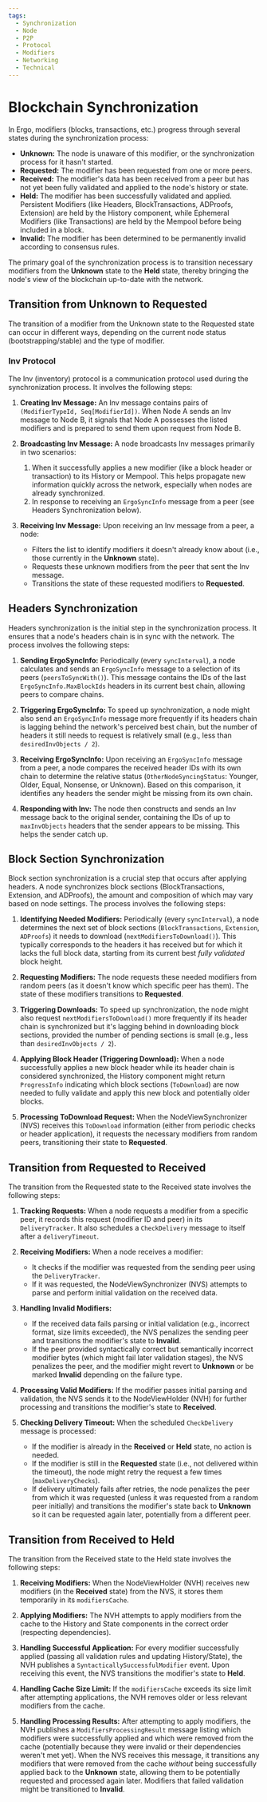 ```yaml
---
tags:
  - Synchronization
  - Node
  - P2P
  - Protocol
  - Modifiers
  - Networking
  - Technical
---
```


# Blockchain Synchronization

In Ergo, modifiers (blocks, transactions, etc.) progress through several states during the synchronization process:

- **Unknown:** The node is unaware of this modifier, or the synchronization process for it hasn't started.
- **Requested:** The modifier has been requested from one or more peers.
- **Received:** The modifier's data has been received from a peer but has not yet been fully validated and applied to the node's history or state.
- **Held:** The modifier has been successfully validated and applied. Persistent Modifiers (like Headers, BlockTransactions, ADProofs, Extension) are held by the History component, while Ephemeral Modifiers (like Transactions) are held by the Mempool before being included in a block.
- **Invalid:** The modifier has been determined to be permanently invalid according to consensus rules.

The primary goal of the synchronization process is to transition necessary modifiers from the **Unknown** state to the **Held** state, thereby bringing the node's view of the blockchain up-to-date with the network.

## Transition from Unknown to Requested

The transition of a modifier from the Unknown state to the Requested state can occur in different ways, depending on the current node status (bootstrapping/stable) and the type of modifier.

### Inv Protocol

The Inv (inventory) protocol is a communication protocol used during the synchronization process. It involves the following steps:

1. **Creating Inv Message:** An Inv message contains pairs of `(ModifierTypeId, Seq[ModifierId])`. When Node A sends an Inv message to Node B, it signals that Node A possesses the listed modifiers and is prepared to send them upon request from Node B.

2. **Broadcasting Inv Message:** A node broadcasts Inv messages primarily in two scenarios:
    1. When it successfully applies a new modifier (like a block header or transaction) to its History or Mempool. This helps propagate new information quickly across the network, especially when nodes are already synchronized.
    2. In response to receiving an `ErgoSyncInfo` message from a peer (see Headers Synchronization below).

3. **Receiving Inv Message:** Upon receiving an Inv message from a peer, a node:
    - Filters the list to identify modifiers it doesn't already know about (i.e., those currently in the **Unknown** state).
    - Requests these unknown modifiers from the peer that sent the Inv message.
    - Transitions the state of these requested modifiers to **Requested**.

## Headers Synchronization

Headers synchronization is the initial step in the synchronization process. It ensures that a node's headers chain is in sync with the network. The process involves the following steps:

1. **Sending ErgoSyncInfo:** Periodically (every `syncInterval`), a node calculates and sends an `ErgoSyncInfo` message to a selection of its peers (`peersToSyncWith()`). This message contains the IDs of the last `ErgoSyncInfo.MaxBlockIds` headers in its current best chain, allowing peers to compare chains.

2. **Triggering ErgoSyncInfo:** To speed up synchronization, a node might also send an `ErgoSyncInfo` message more frequently if its headers chain is lagging behind the network's perceived best chain, but the number of headers it still needs to request is relatively small (e.g., less than `desiredInvObjects / 2`).

3. **Receiving ErgoSyncInfo:** Upon receiving an `ErgoSyncInfo` message from a peer, a node compares the received header IDs with its own chain to determine the relative status (`OtherNodeSyncingStatus`: Younger, Older, Equal, Nonsense, or Unknown). Based on this comparison, it identifies any headers the sender might be missing from its own chain.

4. **Responding with Inv:** The node then constructs and sends an Inv message back to the original sender, containing the IDs of up to `maxInvObjects` headers that the sender appears to be missing. This helps the sender catch up.

## Block Section Synchronization

Block section synchronization is a crucial step that occurs after applying headers. A node synchronizes block sections (BlockTransactions, Extension, and ADProofs), the amount and composition of which may vary based on node settings. The process involves the following steps:

1. **Identifying Needed Modifiers:** Periodically (every `syncInterval`), a node determines the next set of block sections (`BlockTransactions`, `Extension`, `ADProofs`) it needs to download (`nextModifiersToDownload()`). This typically corresponds to the headers it has received but for which it lacks the full block data, starting from its current best *fully validated* block height.

2. **Requesting Modifiers:** The node requests these needed modifiers from random peers (as it doesn't know which specific peer has them). The state of these modifiers transitions to **Requested**.

3. **Triggering Downloads:** To speed up synchronization, the node might also request `nextModifiersToDownload()` more frequently if its header chain is synchronized but it's lagging behind in downloading block sections, provided the number of pending sections is small (e.g., less than `desiredInvObjects / 2`).

4. **Applying Block Header (Triggering Download):** When a node successfully applies a new block header while its header chain is considered synchronized, the History component might return `ProgressInfo` indicating which block sections (`ToDownload`) are now needed to fully validate and apply this new block and potentially older blocks.

5. **Processing ToDownload Request:** When the NodeViewSynchronizer (NVS) receives this `ToDownload` information (either from periodic checks or header application), it requests the necessary modifiers from random peers, transitioning their state to **Requested**.

## Transition from Requested to Received

The transition from the Requested state to the Received state involves the following steps:

1. **Tracking Requests:** When a node requests a modifier from a specific peer, it records this request (modifier ID and peer) in its `DeliveryTracker`. It also schedules a `CheckDelivery` message to itself after a `deliveryTimeout`.

2. **Receiving Modifiers:** When a node receives a modifier:
    - It checks if the modifier was requested from the sending peer using the `DeliveryTracker`.
    - If it was requested, the NodeViewSynchronizer (NVS) attempts to parse and perform initial validation on the received data.

3. **Handling Invalid Modifiers:**
    - If the received data fails parsing or initial validation (e.g., incorrect format, size limits exceeded), the NVS penalizes the sending peer and transitions the modifier's state to **Invalid**.
    - If the peer provided syntactically correct but semantically incorrect modifier bytes (which might fail later validation stages), the NVS penalizes the peer, and the modifier might revert to **Unknown** or be marked **Invalid** depending on the failure type.

4. **Processing Valid Modifiers:** If the modifier passes initial parsing and validation, the NVS sends it to the NodeViewHolder (NVH) for further processing and transitions the modifier's state to **Received**.

5. **Checking Delivery Timeout:** When the scheduled `CheckDelivery` message is processed:
    - If the modifier is already in the **Received** or **Held** state, no action is needed.
    - If the modifier is still in the **Requested** state (i.e., not delivered within the timeout), the node might retry the request a few times (`maxDeliveryChecks`).
    - If delivery ultimately fails after retries, the node penalizes the peer from which it was requested (unless it was requested from a random peer initially) and transitions the modifier's state back to **Unknown** so it can be requested again later, potentially from a different peer.

## Transition from Received to Held

The transition from the Received state to the Held state involves the following steps:

1. **Receiving Modifiers:** When the NodeViewHolder (NVH) receives new modifiers (in the **Received** state) from the NVS, it stores them temporarily in its `modifiersCache`.

2. **Applying Modifiers:** The NVH attempts to apply modifiers from the cache to the History and State components in the correct order (respecting dependencies).

3. **Handling Successful Application:** For every modifier successfully applied (passing all validation rules and updating History/State), the NVH publishes a `SyntacticallySuccessfulModifier` event. Upon receiving this event, the NVS transitions the modifier's state to **Held**.

4. **Handling Cache Size Limit:** If the `modifiersCache` exceeds its size limit after attempting applications, the NVH removes older or less relevant modifiers from the cache.

5. **Handling Processing Results:** After attempting to apply modifiers, the NVH publishes a `ModifiersProcessingResult` message listing which modifiers were successfully applied and which were removed from the cache (potentially because they were invalid or their dependencies weren't met yet). When the NVS receives this message, it transitions any modifiers that were removed from the cache *without* being successfully applied back to the **Unknown** state, allowing them to be potentially requested and processed again later. Modifiers that failed validation might be transitioned to **Invalid**.
